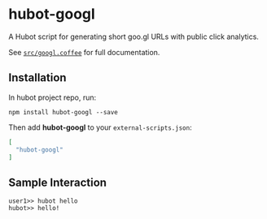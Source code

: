 # hubot-googl

A Hubot script for generating short goo.gl URLs with public click analytics.

See [`src/googl.coffee`](src/googl.coffee) for full documentation.

## Installation

In hubot project repo, run:

`npm install hubot-googl --save`

Then add **hubot-googl** to your `external-scripts.json`:

```json
[
  "hubot-googl"
]
```

## Sample Interaction

```
user1>> hubot hello
hubot>> hello!
```
